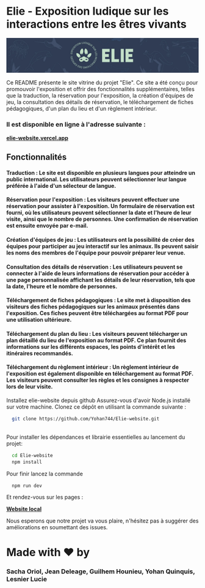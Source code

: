 # Elie - Exposition ludique sur les interactions entre les êtres vivants

![Elie Logo](https://github.com/LucieEditionsTissot/elie-project/blob/64144bc87c667bd00ae311f309a0397349108986/public/images/elie.jpeg)

Ce README présente le site vitrine du projet "Elie". Ce site a été conçu pour promouvoir l'exposition et offrir des fonctionnalités supplémentaires, telles que la traduction, la réservation pour l'exposition, la création d'équipes de jeu, la consultation des détails de réservation, le téléchargement de fiches pédagogiques, d'un plan du lieu et d'un règlement intérieur.

### Il est disponible en ligne à l'adresse suivante :

**[elie-website.vercel.app](https://elie-website.vercel.app/)**


## Fonctionnalités
#### Traduction : Le site est disponible en plusieurs langues pour atteindre un public international. Les utilisateurs peuvent sélectionner leur langue préférée à l'aide d'un sélecteur de langue.
#### Réservation pour l'exposition : Les visiteurs peuvent effectuer une réservation pour assister à l'exposition. Un formulaire de réservation est fourni, où les utilisateurs peuvent sélectionner la date et l'heure de leur visite, ainsi que le nombre de personnes. Une confirmation de réservation est ensuite envoyée par e-mail.
#### Création d'équipes de jeu : Les utilisateurs ont la possibilité de créer des équipes pour participer au jeu interactif sur les animaux. Ils peuvent saisir les noms des membres de l'équipe pour pouvoir préparer leur venue.
#### Consultation des détails de réservation : Les utilisateurs peuvent se connecter à l'aide de leurs informations de réservation pour accéder à une page personnalisée affichant les détails de leur réservation, tels que la date, l'heure et le nombre de personnes.
#### Téléchargement de fiches pédagogiques : Le site met à disposition des visiteurs des fiches pédagogiques sur les animaux présentés dans l'exposition. Ces fiches peuvent être téléchargées au format PDF pour une utilisation ultérieure.
#### Téléchargement du plan du lieu : Les visiteurs peuvent télécharger un plan détaillé du lieu de l'exposition au format PDF. Ce plan fournit des informations sur les différents espaces, les points d'intérêt et les itinéraires recommandés.
#### Téléchargement du règlement intérieur : Un règlement intérieur de l'exposition est également disponible en téléchargement au format PDF. Les visiteurs peuvent consulter les règles et les consignes à respecter lors de leur visite.

Installez elie-website depuis github
Assurez-vous d'avoir Node.js installé sur votre machine.
Clonez ce dépôt en utilisant la commande suivante :
```bash
  git clone https://github.com/Yohan744/Elie-website.git
  ```
\
Pour installer les dépendances et librairie essentielles au lancement du projet:
```bash
  cd Elie-website
  npm install 
  ````
Pour finir lancez la commande
```bash
  npm run dev
  ````
Et rendez-vous sur les pages :

**[Website local](http://localhost:3000)**

Nous esperons que notre projet va vous plaire, n'hésitez pas à suggérer des améliorations en soumettant des issues.


# Made with ❤ by
### Sacha Oriol, Jean Deleage, Guilhem Hounieu, Yohan Quinquis, Lesnier Lucie 